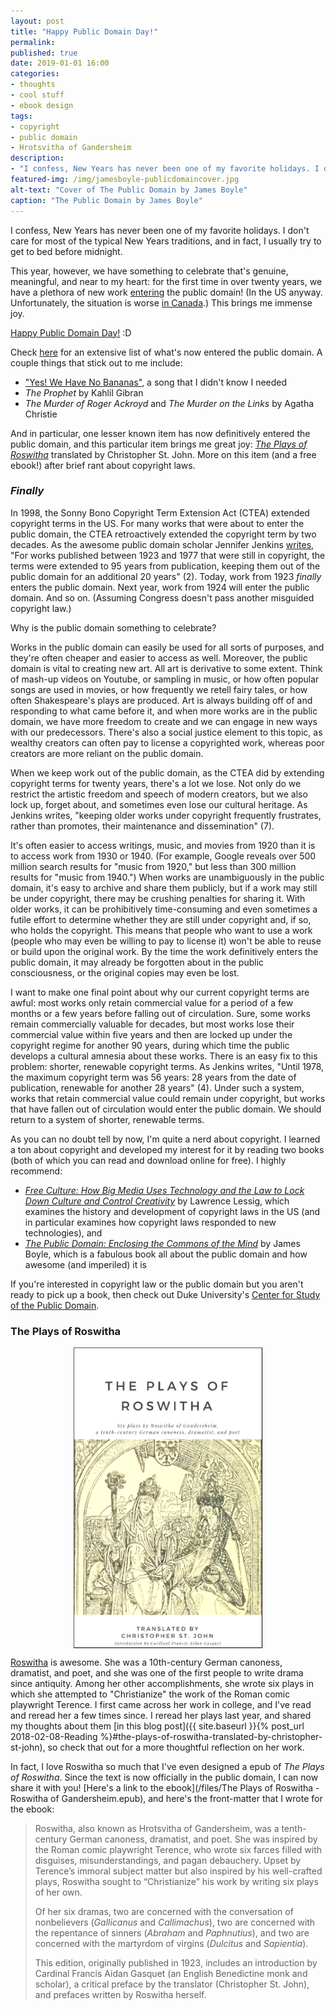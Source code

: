 ```yaml
---
layout: post
title: "Happy Public Domain Day!"
permalink:
published: true
date: 2019-01-01 16:00
categories:
- thoughts
- cool stuff
- ebook design
tags:
- copyright
- public domain
- Hrotsvitha of Gandersheim
description:
- "I confess, New Years has never been one of my favorite holidays. I don't care for most of the typical New Years traditions, and in fact, I usually try to get to bed before midnight. This year, however, we have something to celebrate that's genuine, meaningful, and near to my heart: for the first time in over twenty years, we have a plethora of new work entering the public domain!"
featured-img: /img/jamesboyle-publicdomaincover.jpg
alt-text: "Cover of The Public Domain by James Boyle"
caption: "The Public Domain by James Boyle"
---
```


I confess, New Years has never been one of my favorite holidays. I don't care for most of the typical New Years traditions, and in fact, I usually try to get to bed before midnight.

This year, however, we have something to celebrate that's genuine, meaningful, and near to my heart: for the first time in over twenty years, we have a plethora of new work [entering](https://www.npr.org/2018/12/26/680260454/as-copyrights-expire-in-2019-american-works-will-re-enter-the-public-domain) the public domain! (In the US anyway. Unfortunately, the situation is worse [in Canada](https://boingboing.net/2018/10/01/o-no-canada.html).) This brings me immense joy.

[Happy Public Domain Day!](https://law.duke.edu/cspd/publicdomainday/2019/) :D

Check [here](https://lifehacker.com/these-1923-copyrighted-works-enter-the-public-domain-in-1825241296) for an extensive list of what's now entered the public domain. A couple things that stick out to me include:

* ["Yes! We Have No Bananas"](https://www.youtube.com/watch?v=yTTrXAE7OPU), a song that I didn't know I needed
* *The Prophet* by Kahlil Gibran
* *The Murder of Roger Ackroyd* and *The Murder on the Links* by Agatha Christie

And in particular, one lesser known item has now definitively entered the public domain, and this particular item brings me great joy: [*The Plays of Roswitha*](https://archive.org/details/playsofroswitha00hrotuoft/page/n9) translated by Christopher St. John. More on this item (and a free ebook!) after brief rant about copyright laws.

### *Finally*

In 1998, the Sonny Bono Copyright Term Extension Act (CTEA) extended copyright terms in the US. For many works that were about to enter the public domain, the CTEA retroactively extended the copyright term by two decades. As the awesome public domain scholar Jennifer Jenkins [writes](https://scholarship.law.duke.edu/cgi/viewcontent.cgi?referer=&httpsredir=1&article=1244&context=dltr), "For works published between 1923 and 1977 that were still in copyright, the terms were extended to 95 years from publication, keeping them  out  of  the  public  domain  for  an  additional  20  years" (2). Today, work from 1923 *finally* enters the public domain. Next year, work from 1924 will enter the public domain. And so on. (Assuming Congress doesn't pass another misguided copyright law.)

Why is the public domain something to celebrate?

Works in the public domain can easily be used for all sorts of purposes, and they're often cheaper and easier to access as well. Moreover, the public domain is vital to creating new art. All art is derivative to some extent. Think of mash-up videos on Youtube, or sampling in music, or how often popular songs are used in movies, or how frequently we retell fairy tales, or how often Shakespeare's plays are produced. Art is always building off of and responding to what came before it, and when more works are in the public domain, we have more freedom to create and we can engage in new ways with our predecessors. There's also a social justice element to this topic, as wealthy creators can often pay to license a copyrighted work, whereas poor creators are more reliant on the public domain.

When we keep work out of the public domain, as the CTEA did by extending copyright terms for twenty years, there's a lot we lose. Not only do we restrict the artistic freedom and speech of modern creators, but we also lock up, forget about, and sometimes even lose our cultural heritage. As Jenkins writes, "keeping older works under copyright frequently frustrates, rather than promotes, their maintenance and dissemination" (7).

It's often easier to access writings, music, and movies from 1920 than it is to access work from 1930 or 1940. (For example, Google reveals over 500 million search results for "music from 1920," but less than 300 million results for "music from 1940.") When works are unambiguously in the public domain, it's easy to archive and share them publicly, but if a work may still be under copyright, there may be crushing penalties for sharing it. With older works, it can be prohibitively time-consuming and even sometimes a futile effort to determine whether they are still under copyright and, if so, who holds the copyright. This means that people who want to use a work (people who may even be willing to pay to license it) won't be able to reuse or build upon the original work. By the time the work definitively enters the public domain, it may already be forgotten about in the public consciousness, or the original copies may even be lost.

I want to make one final point about why our current copyright terms are awful: most works only retain commercial value for a period of a few months or a few years before falling out of circulation. Sure, some works remain commercially valuable for decades, but most works lose their commercial value within five years and then are locked up under the copyright regime for another 90 years, during which time the public develops a cultural amnesia about these works. There is an easy fix to this problem: shorter, renewable copyright terms. As Jenkins writes, "Until 1978, the maximum copyright term was 56 years: 28 years from the date of publication, renewable for another 28 years" (4). Under such a system, works that retain commercial value could remain under copyright, but works that have fallen out of circulation would enter the public domain. We should return to a system of shorter, renewable terms.

As you can no doubt tell by now, I'm quite a nerd about copyright. I learned a ton about copyright and developed my interest for it by reading two books (both of which you can read and download online for free). I highly recommend:

* [*Free Culture: How Big Media Uses Technology and the Law to Lock Down Culture and Control Creativity*](http://www.free-culture.cc/index.html) by Lawrence Lessig, which examines the history and development of copyright laws in the US (and in particular examines how copyright laws responded to new technologies), and
* [*The Public Domain: Enclosing the Commons of the Mind*](https://www.thepublicdomain.org/enclosing-the-commons-of-the-mind/) by James Boyle, which is a fabulous book all about the public domain and how awesome (and imperiled) it is

If you're interested in copyright law or the public domain but you aren't ready to pick up a book, then check out Duke University's [Center for Study of the Public Domain](https://law.duke.edu/cspd/).

### The Plays of Roswitha

<a href="/files/The Plays of Roswitha - Roswitha of Gandersheim.epub"><img src="/img/Roswitha-cover.jpg" alt="Cover Image: The Plays of Roswitha" style="margin-left: auto; margin-right: auto; display: block; border: 1px outset black;" width="300"/></a>

[Roswitha](https://en.wikipedia.org/wiki/Hrotsvitha) is awesome. She was a 10th-century German canoness, dramatist, and poet, and she was one of the first people to write drama since antiquity. Among her other accomplishments, she wrote six plays in which she attempted to "Christianize" the work of the Roman comic playwright Terence. I first came across her work in college, and I've read and reread her a few times since. I reread her plays last year, and shared my thoughts about them [in this blog post]({{ site.baseurl }}{% post_url 2018-02-08-Reading %}#the-plays-of-roswitha-translated-by-christopher-st-john), so check that out for a more thoughtful reflection on her work.

In fact, I love Roswitha so much that I've even designed a epub of *The Plays of Roswitha*. Since the text is now officially in the public domain, I can now share it with you! [Here's a link to the ebook](/files/The Plays of Roswitha - Roswitha of Gandersheim.epub), and here's the front-matter that I wrote for the ebook:

<blockquote>

<p>Roswitha, also known as Hrotsvitha of Gandersheim, was a tenth-century German canoness, dramatist, and poet. She was inspired by the Roman comic playwright Terence, who wrote six farces filled with disguises, misunderstandings, and pagan debauchery. Upset by Terence’s immoral subject matter but also inspired by his well-crafted plays, Roswitha sought to “Christianize” his work by writing six plays of her own.</p>

<p>Of her six dramas, two are concerned with the conversation of nonbelievers (<em>Gallicanus</em> and <em>Callimachus</em>), two are concerned with the repentance of sinners (<em>Abraham</em> and <em>Paphnutius</em>), and two are concerned with the martyrdom of virgins (<em>Dulcitus</em> and <em>Sapientia</em>).</p>

<p>This edition, originally published in 1923, includes an introduction by Cardinal Francis Aidan Gasquet (an English Benedictine monk and scholar), a critical preface by the translator (Christopher St. John), and prefaces written by Roswitha herself.</p>

</blockquote>
